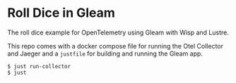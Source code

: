 Roll Dice in Gleam
===

The roll dice example for OpenTelemetry using Gleam with Wisp and Lustre.

This repo comes with a docker compose file for running the Otel Collector and
Jaeger and a `justfile` for building and running the Gleam app.

```
$ just run-collector
$ just
```
